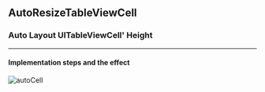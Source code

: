 ## AutoResizeTableViewCell
### Auto Layout UITableViewCell' Height
***
#### Implementation steps and the effect
![autoCell](http://7pn65g.com1.z0.glb.clouddn.com/AutoCell.gif)
